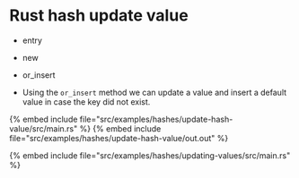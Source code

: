 # Rust hash update value

* entry
* new
* or_insert

* Using the `or_insert` method we can update a value and insert a default value in case the key did not exist.

{% embed include file="src/examples/hashes/update-hash-value/src/main.rs" %}
{% embed include file="src/examples/hashes/update-hash-value/out.out" %}

{% embed include file="src/examples/hashes/updating-values/src/main.rs" %}


